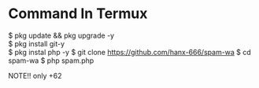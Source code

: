 # Command In Termux        
$ pkg update && pkg upgrade -y         
$ pkg install git-y         
$ pkg instal php -y
$ git clone https://github.com/hanx-666/spam-wa
$ cd spam-wa
$ php spam.php

NOTE!!
only +62
